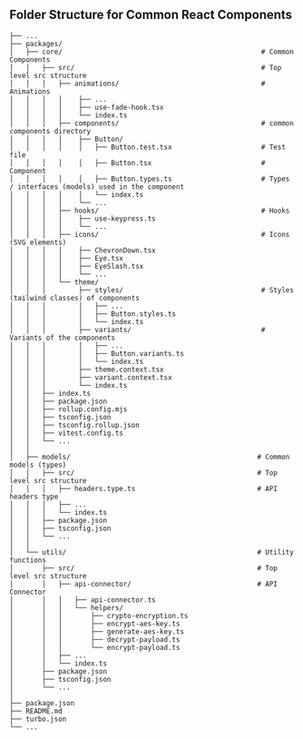 ## Folder Structure for Common React Components

    ├── ...
    ├── packages/
    │   ├── core/                                                 # Common Components
    │   │   ├── src/                                              # Top level src structure
    │   │   │   ├── animations/                                   # Animations    
    │   │   │   │    ├── ...                              
    │   │   │   │    ├── use-fade-hook.tsx                            
    │   │   │   │    └── index.ts
    │   │   │   ├── components/                                   # common components directory
    │   │   │   │    ├── Button/                                    
    │   │   │   │    │   ├── Button.test.tsx                      # Test file
    │   │   │   │    │   ├── Button.tsx                           # Component
    │   │   │   │    │   ├── Button.types.ts                      # Types / interfaces (models) used in the component
    │   │   │   │    │   └── index.ts 
    │   │   │   │    └── ...             
    │   │   │   ├── hooks/                                        # Hooks    
    │   │   │   │    ├── use-keypress.ts
    │   │   │   │    └── ... 
    │   │   │   ├── icons/                                        # Icons (SVG elements)  
    │   │   │   │    ├── ChevronDown.tsx
    │   │   │   │    ├── Eye.tsx 
    │   │   │   │    ├── EyeSlash.tsx      
    │   │   │   │    └── ... 
    │   │   │   └── theme/                                               
    │   │   │        ├── styles/                                  # Styles (tailwind classes) of components
    │   │   │        │   ├── ...                     
    │   │   │        │   ├── Button.styles.ts                       
    │   │   │        │   └── index.ts
    │   │   │        ├── variants/                                # Variants of the components
    │   │   │        │   ├── ...
    │   │   │        │   ├── Button.variants.ts                                           
    │   │   │        │   └── index.ts
    │   │   │        ├── theme.context.tsx 
    │   │   │        ├── variant.context.tsx 
    │   │   │        └── index.ts        
    │   │   ├── index.ts 
    │   │   ├── package.json 
    │   │   ├── rollup.config.mjs
    │   │   ├── tsconfig.json
    │   │   ├── tsconfig.rollup.json
    │   │   ├── vitest.config.ts 
    │   │   └── ...  
    │   │                                         
    │   ├── models/                                              # Common models (types)
    │   │   ├── src/                                             # Top level src structure  
    │   │   │   ├── headers.type.ts                              # API headers type  
    │   │   │   ├── ...
    │   │   │   └── index.ts 
    │   │   ├── package.json 
    │   │   ├── tsconfig.json
    │   │   └── ...    
    │   │                                           
    │   └── utils/                                               # Utility functions
    │       ├── src/                                             # Top level src structure  
    │       │   ├── api-connector/                               # API Connector
    │       │   │   ├── api-connector.ts 
    │       │   │   └── helpers/ 
    │       │   │       ├── crypto-encryption.ts
    │       │   │       ├── encrypt-aes-key.ts
    │       │   │       ├── generate-aes-key.ts
    │       │   │       ├── decrypt-payload.ts
    │       │   │       └── encrypt-payload.ts                            
    │       │   ├── ...
    │       │   └── index.ts 
    │       ├── package.json 
    │       ├── tsconfig.json
    │       └── ...    
    │   
    ├── package.json
    ├── README.md 
    ├── turbo.json 
    └── ...
